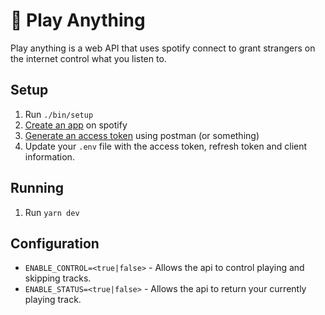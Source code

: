# :musical_note: Play Anything

Play anything is a web API that uses spotify connect to grant strangers on the internet control what you listen to.


## Setup

1. Run `./bin/setup`
2. [Create an app](https://beta.developer.spotify.com/dashboard/applications) on spotify
3. [Generate an access token](https://developer.spotify.com/web-api/authorization-guide/#authorization-code-flow) using postman (or something)
4. Update your `.env` file with the access token, refresh token and client information.

## Running

1. Run `yarn dev`

## Configuration

* `ENABLE_CONTROL=<true|false>` - Allows the api to control playing and skipping tracks.
* `ENABLE_STATUS=<true|false>` - Allows the api to return your currently playing track.



